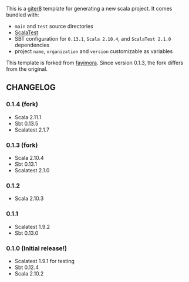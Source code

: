 This is a [giter8](https://github.com/n8han/giter8) template for generating a new scala project. It comes bundled with:

* `main` and `test` source directories
* [ScalaTest](http://www.scalatest.org/)
* SBT configuration for `0.13.1`, `Scala 2.10.4`, and `ScalaTest 2.1.0` dependencies
* project `name`, `organization` and `version` customizable as variables

This template is forked from [fayimora](https://github.com/fayimora/basic-scala-project.g8). Since version 0.1.3, the fork differs from the original.

## CHANGELOG

### 0.1.4 (fork)
* Scala 2.11.1
* Sbt 0.13.5
* Scalatest 2.1.7

### 0.1.3 (fork)
* Scala 2.10.4
* Sbt 0.13.1
* Scalatest 2.1.0

### 0.1.2
* Scala 2.10.3

### 0.1.1
* Scalatest 1.9.2
* Sbt 0.13.0

### 0.1.0 (Initial release!)
* Scalatest 1.9.1 for testing
* Sbt 0.12.4
* Scala 2.10.2

